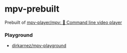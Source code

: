 mpv-prebuilt
============
Prebuilt of [mpv-player/mpv: 🎥 Command line video player](https://github.com/mpv-player/mpv)

### Playground
- [dirkarnez/mpv-playground](https://github.com/dirkarnez/mpv-playground)